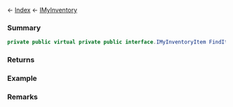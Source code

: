 ← [Index](Api-Index) ← [IMyInventory](VRage.Game.ModAPI.Ingame.IMyInventory)

### Summary

```csharp
private public virtual private public interface.IMyInventoryItem FindItem(private public sealed struct.SerializableDefinitionId contentId)
```

### Returns

### Example

### Remarks

